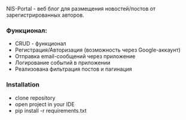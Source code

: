 NIS-Portal - веб блог для размещения новостей/постов от зарегистрированных авторов.

### Функционал:
- CRUD - функционал
- Регистрация/Авторизация (возможность через Google-аккаунт)
- Отправка email-сообщений через приложение
- Логирование событий в приложении
- Реализована фильтрация постов и пагинация

### Installation
- clone repository
- open project in your IDE
- pip install -r requirements.txt


 
